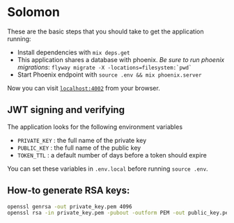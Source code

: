 # Solomon

These are the basic steps that you should take to get the application running:

  * Install dependencies with `mix deps.get`
  * This application shares a database with phoenix.  *Be sure to run phoenix migrations*: ``flyway migrate -X -locations=filesystem:`pwd` ``
  * Start Phoenix endpoint with `source .env && mix phoenix.server`

Now you can visit [`localhost:4002`](http://localhost:4002) from your browser.

## JWT signing and verifying

The application looks for the following environment variables

  * `PRIVATE_KEY` : the full name of the private key
  * `PUBLIC_KEY` : the full name of the public key
  * `TOKEN_TTL` : a default number of days before a token should expire

You can set these variables in `.env.local` before running `source .env`.

## How-to generate RSA keys:

```bash
openssl genrsa -out private_key.pem 4096
openssl rsa -in private_key.pem -pubout -outform PEM -out public_key.pem
```
